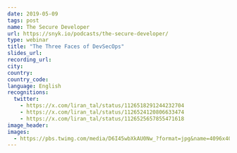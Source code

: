 ```yaml
---
date: 2019-05-09
tags: post
name: The Secure Developer
url: https://snyk.io/podcasts/the-secure-developer/
type: webinar
title: "The Three Faces of DevSecOps"
slides_url:
recording_url: 
city:
country:
country_code:
language: English
recognitions:
  twitter:
    - https://x.com/liran_tal/status/1126518291244232704
    - https://x.com/liran_tal/status/1126524120806633474
    - https://x.com/liran_tal/status/1126525657855471618
image_header: 
images:
  - https://pbs.twimg.com/media/D6I45wbXkAU0Nw_?format=jpg&name=4096x4096
---
```

